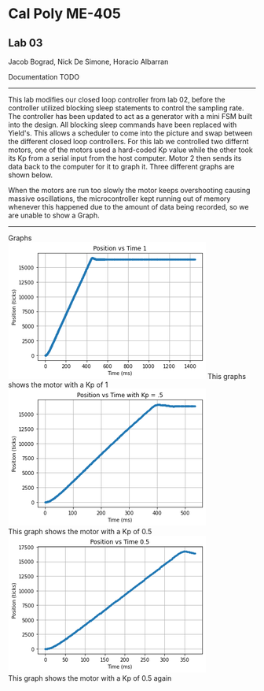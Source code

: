 # Cal Poly ME-405
## Lab 03
Jacob Bograd, Nick De Simone, Horacio Albarran

Documentation TODO

---


This lab modifies our closed loop controller from lab 02, before the controller utilized blocking 
sleep statements to control the sampling rate. The controller has been updated to act as a generator with a mini FSM
built into the design. All blocking sleep commands have been replaced with Yield's. This allows a scheduler to come into
the picture and swap between the different closed loop controllers. For this lab we controlled two differnt motors, one
of the motors used a hard-coded Kp value while the other took its Kp from a serial input from the host computer. Motor 2
then sends its data back to the computer for it to graph it. Three different graphs are shown below.  

When the motors are run too slowly the motor keeps overshooting causing massive oscillations, the microcontroller kept 
running out of memory whenever this happened due to the amount of data being recorded, so we are unable to show a Graph.



---
Graphs  
![Kp1](Images/Kp=1.png) 
This graphs shows the motor with a Kp of 1  
![Kp.5](Images/Kp=0.5.png)  
This graph shows the motor with a Kp of 0.5  
![Kp2.5](Images/Kp=0.5%5BSecond%5D.png)  
This graph shows the motor with a Kp of 0.5 again  
